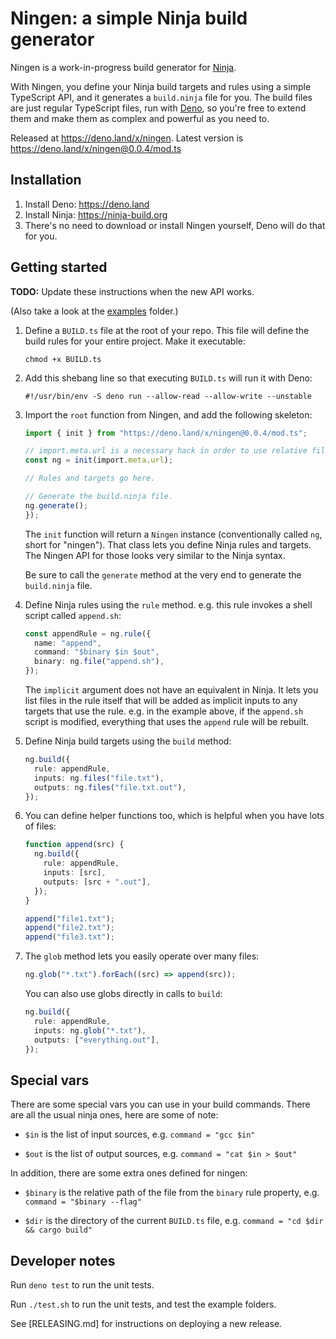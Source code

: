 # Ningen: a simple Ninja build generator

Ningen is a work-in-progress build generator for
[Ninja](https://ninja-build.org).

With Ningen, you define your Ninja build targets and rules using a simple
TypeScript API, and it generates a `build.ninja` file for you. The build files
are just regular TypeScript files, run with [Deno](https://deno.land), so you're
free to extend them and make them as complex and powerful as you need to.

Released at https://deno.land/x/ningen. Latest version is
https://deno.land/x/ningen@0.0.4/mod.ts

## Installation

1. Install Deno: https://deno.land
2. Install Ninja: https://ninja-build.org
3. There's no need to download or install Ningen yourself, Deno will do that for
   you.

## Getting started

**TODO:** Update these instructions when the new API works.

(Also take a look at the [examples](examples/) folder.)

1. Define a `BUILD.ts` file at the root of your repo. This file will define the
   build rules for your entire project. Make it executable:

   ```
   chmod +x BUILD.ts
   ```

2. Add this shebang line so that executing `BUILD.ts` will run it with Deno:

   ```
   #!/usr/bin/env -S deno run --allow-read --allow-write --unstable
   ```

3. Import the `root` function from Ningen, and add the following skeleton:

   ```typescript
   import { init } from "https://deno.land/x/ningen@0.0.4/mod.ts";

   // import.meta.url is a necessary hack in order to use relative file paths.
   const ng = init(import.meta.url);

   // Rules and targets go here.

   // Generate the build.ninja file.
   ng.generate();
   });
   ```

   The `init` function will return a `Ningen` instance (conventionally called
   `ng`, short for "ningen"). That class lets you define Ninja rules and
   targets. The Ningen API for those looks very similar to the Ninja syntax.

   Be sure to call the `generate` method at the very end to generate the
   `build.ninja` file.

4. Define Ninja rules using the `rule` method. e.g. this rule invokes a shell
   script called `append.sh`:

   ```typescript
   const appendRule = ng.rule({
     name: "append",
     command: "$binary $in $out",
     binary: ng.file("append.sh"),
   });
   ```

   The `implicit` argument does not have an equivalent in Ninja. It lets you
   list files in the rule itself that will be added as implicit inputs to any
   targets that use the rule. e.g. in the example above, if the `append.sh`
   script is modified, everything that uses the `append` rule will be rebuilt.

5. Define Ninja build targets using the `build` method:

   ```typescript
   ng.build({
     rule: appendRule,
     inputs: ng.files("file.txt"),
     outputs: ng.files("file.txt.out"),
   });
   ```

6. You can define helper functions too, which is helpful when you have lots of
   files:

   ```typescript
   function append(src) {
     ng.build({
       rule: appendRule,
       inputs: [src],
       outputs: [src + ".out"],
     });
   }

   append("file1.txt");
   append("file2.txt");
   append("file3.txt");
   ```

7. The `glob` method lets you easily operate over many files:

   ```typescript
   ng.glob("*.txt").forEach((src) => append(src));
   ```

   You can also use globs directly in calls to `build`:

   ```typescript
   ng.build({
     rule: appendRule,
     inputs: ng.glob("*.txt"),
     outputs: ["everything.out"],
   });
   ```

## Special vars

There are some special vars you can use in your build commands. There are all
the usual ninja ones, here are some of note:

- `$in` is the list of input sources, e.g. `command = "gcc $in"`

- `$out` is the list of output sources, e.g. `command = "cat $in > $out"`

In addition, there are some extra ones defined for ningen:

- `$binary` is the relative path of the file from the `binary` rule property,
  e.g. `command = "$binary --flag"`

- `$dir` is the directory of the current `BUILD.ts` file, e.g.
  `command = "cd $dir && cargo build"`

## Developer notes

Run `deno test` to run the unit tests.

Run `./test.sh` to run the unit tests, and test the example folders.

See [RELEASING.md] for instructions on deploying a new release.
